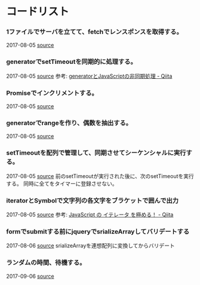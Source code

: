 # コードリスト

### 1ファイルでサーバを立てて、fetchでレンスポンスを取得する。
2017-08-05 [source](./2017-08-05_build_http_server_and_fetch_its_response_in_only_a_file.js)

### generatorでsetTimeoutを同期的に処理する。
2017-08-05 [source](./2017-08-05_deal_settimeout_synchrnously_with_generator.js)
参考: [generatorとJavaScriptの非同期処理 \- Qiita](http://qiita.com/hitsujiwool/items/316f3e8a41fb7dc3a119)

### Promiseでインクリメントする。
2017-08-05 [source](./2017-08-05_increment_with_promise.js)

### generatorでrangeを作り、偶数を抽出する。
2017-08-05 [source](./2017-08-05_make_range_and_filter_extract_odd_with_generator.js)

### setTimeoutを配列で管理して、同期させてシーケンシャルに実行する。
2017-08-05 [source](./2017-08-05_manage_settimeout_with_array_for_sequence.js)
前のsetTimeoutが実行された後に、次のsetTimeoutを実行する。
同時に全てをタイマーに登録させない。

### iteratorとSymbolで文字列の各文字をブラケットで囲んで出力
2017-08-05 [source](./2017-08-05_out_chars_surrounded_with_bracket_by_iterator_and_Symbol.js)
参考: [JavaScript の イテレータ を極める！ \- Qiita](http://qiita.com/kura07/items/cf168a7ea20e8c2554c6)

### formでsubmitする前にjqueryでsrializeArrayしてバリデートする
2017-08-06 [source](./2017-08-06_sealizeArray_of_jquery_form_to_validate_it_before_submit/index.html)
srializeArrayを連想配列に変換してからバリデート

### ランダムの時間、待機する。
2017-09-06 [source](./2017-09-06_wait_random_time.js)